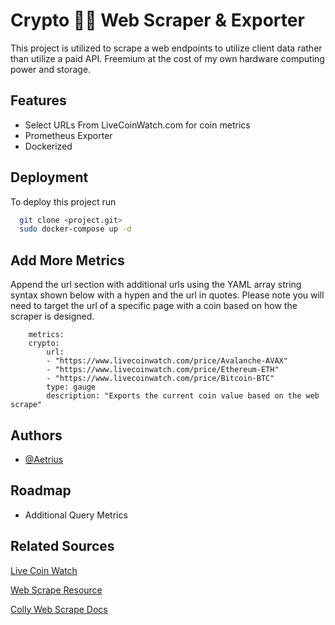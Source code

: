 # Crypto 💸🌐 Web Scraper & Exporter

This project is utilized to scrape a web endpoints to utilize client data rather than utilize a paid API. Freemium at the cost of my own hardware computing power and storage.


## Features

- Select URLs From LiveCoinWatch.com for coin metrics
- Prometheus Exporter
- Dockerized

## Deployment

To deploy this project run

```bash
  git clone <project.git>
  sudo docker-compose up -d
```
## Add More Metrics

Append the url section with additional urls using the YAML array string syntax shown below with a hypen and the url in quotes. 
Please note you will need to target the url of a specific page with a coin based on how the scraper is designed.

```
    metrics:
    crypto:
        url: 
        - "https://www.livecoinwatch.com/price/Avalanche-AVAX"
        - "https://www.livecoinwatch.com/price/Ethereum-ETH"
        - "https://www.livecoinwatch.com/price/Bitcoin-BTC"
        type: gauge
        description: "Exports the current coin value based on the web scrape"

```

## Authors

- [@Aetrius](https://www.github.com/Aetrius)


## Roadmap

- Additional Query Metrics

## Related Sources
[Live Coin Watch](https://www.livecoinwatch.com/price/Cardano-ADA)

[Web Scrape Resource](https://www.scrapingbee.com/blog/web-scraping-go/)

[Colly Web Scrape Docs](http://go-colly.org/)
